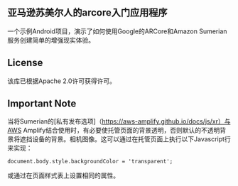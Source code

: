 ## 亚马逊苏美尔人的arcore入门应用程序

一个示例Android项目，演示了如何使用Google的ARCore和Amazon Sumerian服务创建简单的增强现实体验。

## License

该库已根据Apache 2.0许可获得许可。

## Important Note

当将Sumerian的[私有发布选项]（https://aws-amplify.github.io/docs/js/xr）与AWS Amplify结合使用时，有必要使托管页面的背景透明，否则默认的不透明背景将遮挡设备的背景。相机图像。这可以通过在托管页面上执行以下Javascript行来实现：

`document.body.style.backgroundColor = 'transparent';`

或通过在页面样式表上设置相同的属性。
